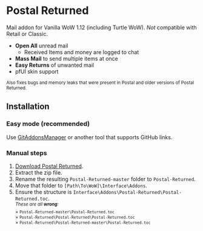# Postal Returned
Mail addon for Vanilla WoW 1.12 (including Turtle WoW). *Not* compatible with Retail or Classic.
* **Open All** unread mail
  * Received Items and money are logged to chat
* **Mass Mail** to send multiple items at once
* **Easy Returns** of unwanted mail
* pfUI skin support

<sup>Also fixes bugs and memory leaks that were present in Postal and older versions of Postal Returned.</sup>

## Installation

### Easy mode (recommended)

Use [GitAddonsManager](https://woblight.gitlab.io/overview/gitaddonsmanager/) or another tool that supports GitHub links.

### Manual steps

1. [Download Postal Returned](https://github.com/veechs/Postal-Returned/archive/refs/heads/main.zip).
2. Extract the zip file.
3. Rename the resulting `Postal-Returned-master` folder to `Postal-Returned`.
4. Move that folder to `[Path\To\WoW]\Interface\Addons`.
5. Ensure the structure is `Interface\Addons\Postal-Returned\Postal-Returned.toc`.  
   <sup>*These are all **wrong**:*  
    × `Postal-Returned-master\Postal-Returned.toc`  
    × `Postal-Returned\Postal-Returned\Postal-Returned.toc`  
	 × `Postal-Returned\Postal-Returned-master\Postal-Returned.toc`
   </sup>

